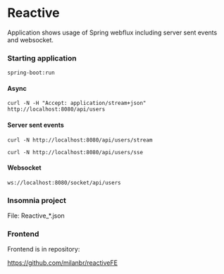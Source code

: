 # Reactive

Application shows usage of Spring webflux including server sent events and websocket.


### Starting application

`spring-boot:run`

#### Async
`curl -N -H "Accept: application/stream+json" http://localhost:8080/api/users`

#### Server sent events
`curl -N http://localhost:8080/api/users/stream`

`curl -N http://localhost:8080/api/users/sse`

#### Websocket
`ws://localhost:8080/socket/api/users`

### Insomnia project

File: Reactive_*.json

### Frontend

Frontend is in repository:

https://github.com/milanbr/reactiveFE